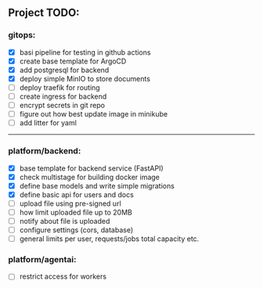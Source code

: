 ## Project TODO:


### gitops:
- [x] basi pipeline for testing in github actions
- [x] create base template for ArgoCD
- [x] add postgresql for backend
- [x] deploy simple MinIO to store documents
- [ ] deploy traefik for routing
- [ ] create ingress for backend
- [ ] encrypt secrets in git repo
- [ ] figure out how best update image in minikube
- [ ] add litter for yaml
---
### platform/backend:
- [x] base template for backend service (FastAPI)
- [x] check multistage for building docker image
- [x] define base models and write simple migrations
- [x] define basic api for users and docs
- [ ] upload file using pre-signed url
- [ ] how limit uploaded file up to 20MB
- [ ] notify about file is uploaded
- [ ] configure settings (cors, database)
- [ ] general limits per user, requests/jobs total capacity etc.

### platform/agentai:
- [ ] restrict access for workers
